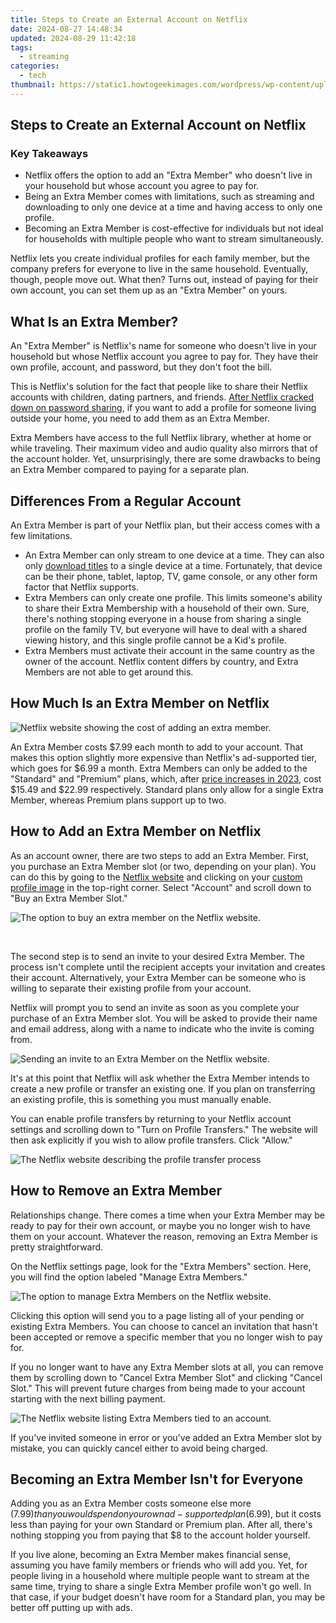 ```yaml
---
title: Steps to Create an External Account on Netflix
date: 2024-08-27 14:48:34
updated: 2024-08-29 11:42:18
tags:
  - streaming
categories:
  - tech
thumbnail: https://static1.howtogeekimages.com/wordpress/wp-content/uploads/2023/09/53002920521_7283b7f751_o.jpg
---
```


## Steps to Create an External Account on Netflix

### Key Takeaways

* Netflix offers the option to add an "Extra Member" who doesn't live in your household but whose account you agree to pay for.
* Being an Extra Member comes with limitations, such as streaming and downloading to only one device at a time and having access to only one profile.
* Becoming an Extra Member is cost-effective for individuals but not ideal for households with multiple people who want to stream simultaneously.

 Netflix lets you create individual profiles for each family member, but the company prefers for everyone to live in the same household. Eventually, though, people move out. What then? Turns out, instead of paying for their own account, you can set them up as an "Extra Member" on yours.

##  What Is an Extra Member?

 An "Extra Member" is Netflix's name for someone who doesn't live in your household but whose Netflix account you agree to pay for. They have their own profile, account, and password, but they don't foot the bill.

 This is Netflix's solution for the fact that people like to share their Netflix accounts with children, dating partners, and friends. [After Netflix cracked down on password sharing](https://video-screen-grab.techidaily.com/screen-recorder-alternatives-in-depth-review-and-top-picks-for-2024/), if you want to add a profile for someone living outside your home, you need to add them as an Extra Member.

 Extra Members have access to the full Netflix library, whether at home or while traveling. Their maximum video and audio quality also mirrors that of the account holder. Yet, unsurprisingly, there are some drawbacks to being an Extra Member compared to paying for a separate plan.

##  ​Differences From a Regular Account

 An Extra Member is part of your Netflix plan, but their access comes with a few limitations.

* An Extra Member can only stream to one device at a time. They can also only [download titles](https://screen-capture.techidaily.com/updated-maximizing-harvests-with-ideal-valheim-seeds-for-2024/) to a single device at a time. Fortunately, that device can be their phone, tablet, laptop, TV, game console, or any other form factor that Netflix supports.
* Extra Members can only create one profile. This limits someone's ability to share their Extra Membership with a household of their own. Sure, there's nothing stopping everyone in a house from sharing a single profile on the family TV, but everyone will have to deal with a shared viewing history, and this single profile cannot be a Kid's profile.
* Extra Members must activate their account in the same country as the owner of the account. Netflix content differs by country, and Extra Members are not able to get around this.

##  ​How Much Is an Extra Member on Netflix

![Netflix website showing the cost of adding an extra member.](https://static1.howtogeekimages.com/wordpress/wp-content/uploads/2024/01/netflix-extra-member-cost.png) 

 An Extra Member costs $7.99 each month to add to your account. That makes this option slightly more expensive than Netflix's ad-supported tier, which goes for $6.99 a month. Extra Members can only be added to the "Standard" and "Premium" plans, which, after [price increases in 2023](https://youtube-web.techidaily.com/emystifying-video-seo-on-youtube-as-a-novice/), cost $15.49 and $22.99 respectively. Standard plans only allow for a single Extra Member, whereas Premium plans support up to two.

##  ​How to Add an Extra Member on Netflix

 As an account owner, there are two steps to add an Extra Member. First, you purchase an Extra Member slot (or two, depending on your plan). You can do this by going to the [Netflix website](https://www.netflix.com/) and clicking on your [custom profile image](https://extra-support.techidaily.com/in-2024-prime-buzz-generator-prodigy/) in the top-right corner. Select "Account" and scroll down to "Buy an Extra Member Slot."

![The option to buy an extra member on the Netflix website.](https://static1.howtogeekimages.com/wordpress/wp-content/uploads/2024/01/netflix-add-extra-member.png) 

 ​​​​​​

 The second step is to send an invite to your desired Extra Member. The process isn't complete until the recipient accepts your invitation and creates their account. Alternatively, your Extra Member can be someone who is willing to separate their existing profile from your account.

 Netflix will prompt you to send an invite as soon as you complete your purchase of an Extra Member slot. You will be asked to provide their name and email address, along with a name to indicate who the invite is coming from.

![Sending an invite to an Extra Member on the Netflix website.](https://static1.howtogeekimages.com/wordpress/wp-content/uploads/2024/01/netflix-extra-member-invite.png) 

 It's at this point that Netflix will ask whether the Extra Member intends to create a new profile or transfer an existing one. If you plan on transferring an existing profile, this is something you must manually enable.

 You can enable profile transfers by returning to your Netflix account settings and scrolling down to "Turn on Profile Transfers." The website will then ask explicitly if you wish to allow profile transfers. Click "Allow."

![The Netflix website describing the profile transfer process](https://static1.howtogeekimages.com/wordpress/wp-content/uploads/2024/01/netflix-allow-profile-transfers.png) 

##  How to Remove an Extra Member

 Relationships change. There comes a time when your Extra Member may be ready to pay for their own account, or maybe you no longer wish to have them on your account. Whatever the reason, removing an Extra Member is pretty straightforward.

 On the Netflix settings page, look for the "Extra Members" section. Here, you will find the option labeled "Manage Extra Members."

![The option to manage Extra Members on the Netflix website.](https://static1.howtogeekimages.com/wordpress/wp-content/uploads/2024/01/netflix-manage-extra-members-1.png) 

 Clicking this option will send you to a page listing all of your pending or existing Extra Members. You can choose to cancel an invitation that hasn't been accepted or remove a specific member that you no longer wish to pay for.

 If you no longer want to have any Extra Member slots at all, you can remove them by scrolling down to "Cancel Extra Member Slot" and clicking "Cancel Slot." This will prevent future charges from being made to your account starting with the next billing payment.

![The Netflix website listing Extra Members tied to an account.](https://static1.howtogeekimages.com/wordpress/wp-content/uploads/2024/01/netflix-extra-members.png) 

 If you've invited someone in error or you've added an Extra Member slot by mistake, you can quickly cancel either to avoid being charged.

##  ​​​​​Becoming an Extra Member Isn't for Everyone

 Adding you as an Extra Member costs someone else more ($7.99) than you would spend on your own ad-supported plan ($6.99), but it costs less than paying for your own Standard or Premium plan. After all, there's nothing stopping you from paying that $8 to the account holder yourself.

 If you live alone, becoming an Extra Member makes financial sense, assuming you have family members or friends who will add you. Yet, for people living in a household where multiple people want to stream at the same time, trying to share a single Extra Member profile won't go well. In that case, if your budget doesn't have room for a Standard plan, you may be better off putting up with ads.

<ins class="adsbygoogle"
     style="display:block"
     data-ad-format="autorelaxed"
     data-ad-client="ca-pub-7571918770474297"
     data-ad-slot="1223367746"></ins>



<ins class="adsbygoogle"
     style="display:block"
     data-ad-client="ca-pub-7571918770474297"
     data-ad-slot="8358498916"
     data-ad-format="auto"
     data-full-width-responsive="true"></ins>

